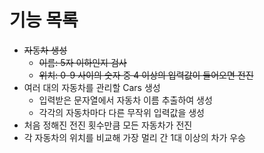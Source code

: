 # 기능 목록

- ~~자동차 생성~~
  - ~~이름: 5자 이하인지 검사~~
  - ~~위치: 0-9 사이의 숫자 중 4 이상의 입력값이 들어오면 전진~~
- 여러 대의 자동차를 관리할 Cars 생성
  - 입력받은 문자열에서 자동차 이름 추출하여 생성
  - 각각의 자동차마다 다른 무작위 입력값을 생성
- 처음 정해진 전진 횟수만큼 모든 자동차가 전진
- 각 자동차의 위치를 비교해 가장 멀리 간 1대 이상의 차가 우승

